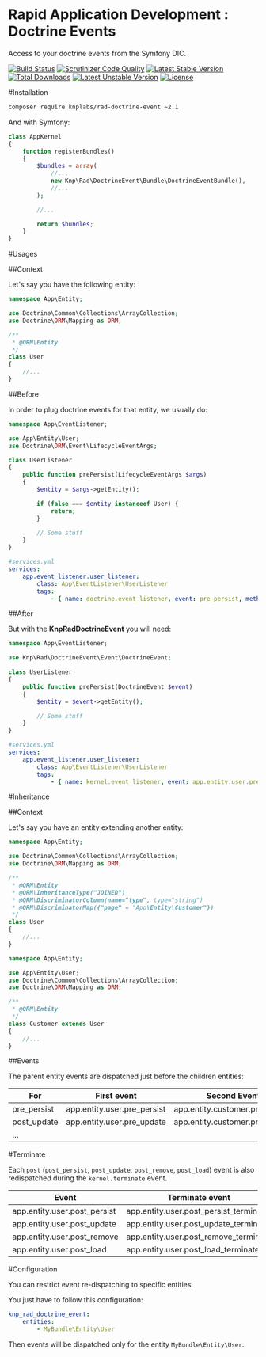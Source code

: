 Rapid Application Development : Doctrine Events
===============================================
Access to your doctrine events from the Symfony DIC.

[![Build Status](https://travis-ci.org/KnpLabs/rad-doctrine-event.svg?branch=master)](https://travis-ci.org/KnpLabs/rad-doctrine-event)
[![Scrutinizer Code Quality](https://scrutinizer-ci.com/g/KnpLabs/rad-doctrine-event/badges/quality-score.png?b=master)](https://scrutinizer-ci.com/g/KnpLabs/rad-doctrine-event/?branch=master)
[![Latest Stable Version](https://poser.pugx.org/knplabs/rad-doctrine-event/v/stable)](https://packagist.org/packages/knplabs/rad-doctrine-event) [![Total Downloads](https://poser.pugx.org/knplabs/rad-doctrine-event/downloads)](https://packagist.org/packages/knplabs/rad-doctrine-event) [![Latest Unstable Version](https://poser.pugx.org/knplabs/rad-doctrine-event/v/unstable)](https://packagist.org/packages/knplabs/rad-doctrine-event) [![License](https://poser.pugx.org/knplabs/rad-doctrine-event/license)](https://packagist.org/packages/knplabs/rad-doctrine-event)

#Installation

```bash
composer require knplabs/rad-doctrine-event ~2.1
```

And with Symfony:

```php
class AppKernel
{
    function registerBundles()
    {
        $bundles = array(
            //...
            new Knp\Rad\DoctrineEvent\Bundle\DoctrineEventBundle(),
            //...
        );

        //...

        return $bundles;
    }
}
```

#Usages

##Context

Let's say you have the following entity:

```php
namespace App\Entity;

use Doctrine\Common\Collections\ArrayCollection;
use Doctrine\ORM\Mapping as ORM;

/**
 * @ORM\Entity
 */
class User
{
    //...
}
```

##Before

In order to plug doctrine events for that entity, we usually do:

```php
namespace App\EventListener;

use App\Entity\User;
use Doctrine\ORM\Event\LifecycleEventArgs;

class UserListener
{
    public function prePersist(LifecycleEventArgs $args)
    {
        $entity = $args->getEntity();

        if (false === $entity instanceof User) {
            return;
        }

        // Some stuff
    }
}
```

```yaml
#services.yml
services:
    app.event_listener.user_listener:
        class: App\EventListener\UserListener
        tags:
            - { name: doctrine.event_listener, event: pre_persist, method: prePersist }
```

##After

But with the **KnpRadDoctrineEvent** you will need:

```php
namespace App\EventListener;

use Knp\Rad\DoctrineEvent\Event\DoctrineEvent;

class UserListener
{
    public function prePersist(DoctrineEvent $event)
    {
        $entity = $event->getEntity();

        // Some stuff
    }
}
```

```yaml
#services.yml
services:
    app.event_listener.user_listener:
        class: App\EventListener\UserListener
        tags:
            - { name: kernel.event_listener, event: app.entity.user.pre_persist, method: prePersist }
```

#Inheritance

##Context

Let's say you have an entity extending another entity:

```php
namespace App\Entity;

use Doctrine\Common\Collections\ArrayCollection;
use Doctrine\ORM\Mapping as ORM;

/**
 * @ORM\Entity
 * @ORM\InheritanceType("JOINED")
 * @ORM\DiscriminatorColumn(name="type", type="string")
 * @ORM\DiscriminatorMap({"page" = "App\Entity\Customer"})
 */
class User
{
    //...
}
```

```php
namespace App\Entity;

use App\Entity\User;
use Doctrine\Common\Collections\ArrayCollection;
use Doctrine\ORM\Mapping as ORM;

/**
 * @ORM\Entity
 */
class Customer extends User
{
    //...
}
```

##Events

The parent entity events are dispatched just before the children entities:

| For         | First event                 | Second Event                    |
| ----------- | --------------------------- | ------------------------------- |
| pre_persist | app.entity.user.pre_persist | app.entity.customer.pre_persist |
| post_update | app.entity.user.pre_update  | app.entity.customer.pre_update  |
| ...                                                                         |

#Terminate

Each `post` (`post_persist`, `post_update`, `post_remove`, `post_load`) event is also redispatched during the `kernel.terminate` event.

| Event                        | Terminate event                        |
| ---------------------------- | -------------------------------------- |
| app.entity.user.post_persist | app.entity.user.post_persist_terminate |
| app.entity.user.post_update  | app.entity.user.post_update_terminate  |
| app.entity.user.post_remove  | app.entity.user.post_remove_terminate  |
| app.entity.user.post_load    | app.entity.user.post_load_terminate    |

#Configuration

You can restrict event re-dispatching to specific entities.

You just have to follow this configuration:

```yml
knp_rad_doctrine_event:
    entities:
        - MyBundle\Entity\User
```

Then events will be dispatched only for the entity `MyBundle\Entity\User`.
